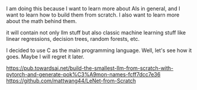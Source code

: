 I am doing this because I want to learn more about AIs in general, and I want to learn how to build them from scratch.
I also want to learn more about the math behind them.

it will contain not only llm stuff but also classic machine learning stuff like linear regressions, decision trees, random forests, etc.

I decided to use C as the main programming language. Well, let's see how it goes. Maybe I will regret it later.

https://pub.towardsai.net/build-the-smallest-llm-from-scratch-with-pytorch-and-generate-pok%C3%A9mon-names-fcff7dcc7e36
https://github.com/mattwang44/LeNet-from-Scratch
